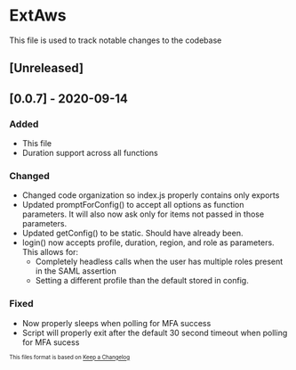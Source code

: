 # ExtAws

This file is used to track notable changes to the codebase

## [Unreleased]

## [0.0.7] - 2020-09-14

### Added

- This file
- Duration support across all functions

### Changed

- Changed code organization so index.js properly contains only exports 
- Updated promptForConfig() to accept all options as function parameters. It will also now ask only for items not passed in those parameters.
- Updated getConfig() to be static. Should have already been.
- login() now accepts profile, duration, region, and role as parameters. This allows for:
    - Completely headless calls when the user has multiple roles present in the SAML assertion
    - Setting a different profile than the default stored in config.

### Fixed

- Now properly sleeps when polling for MFA success
- Script will properly exit after the default 30 second timeout when polling for MFA sucess

<sup><sub>This files format is based on [Keep a Changelog](https://keepachangelog.com/en/1.0.0/)</sub></sup>
